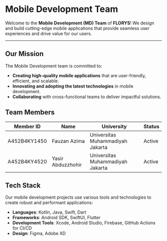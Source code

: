 # Mobile Development Team

Welcome to the **Mobile Development (MD) Team** of **FLORYS**! We design and build cutting-edge mobile applications that provide seamless user experiences and drive value for our users.

---

## Our Mission

The Mobile Development team is committed to:
- **Creating high-quality mobile applications** that are user-friendly, efficient, and scalable.
- **Innovating and adopting the latest technologies** in mobile development.
- **Collaborating** with cross-functional teams to deliver impactful solutions.

## Team Members

 Member ID    | Name               | University                        | Status   |
--------------|--------------------|-----------------------------------|----------|
A452B4KY1450 | Fauzan Azima       | Universitas Muhammadiyah Jakarta  | Active   |
A452B4KY4520 | Yasir Abduzzhohir  | Universitas Muhammadiyah Jakarta  | Active   |


## Tech Stack

Our mobile development projects use various tools and technologies to create robust and performant applications:

- **Languages**: Kotlin, Java, Swift, Dart
- **Frameworks**: Android SDK, SwiftUI, Flutter
- **Development Tools**: Xcode, Android Studio, Firebase, GitHub Actions for CI/CD
- **Design**: Figma, Adobe XD

